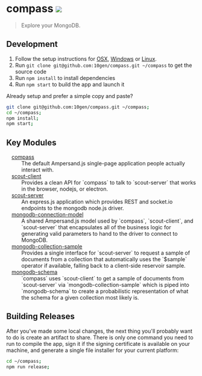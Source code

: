 # compass [![][travis_img]][travis_url]

> Explore your MongoDB.

## Development

1. Follow the setup instructions for [OSX][setup-osx], [Windows][setup-windows] or [Linux][setup-linux].
2. Run `git clone git@github.com:10gen/compass.git ~/compass` to get the source code
3. Run `npm install` to install dependencies
4. Run `npm start` to build the app and launch it

Already setup and prefer a simple copy and paste?

```bash
git clone git@github.com:10gen/compass.git ~/compass;
cd ~/compass;
npm install;
npm start;
```

## Key Modules

<dl>
  <dt><a href="https://magnum.travis-ci.com/10gen/compass"><img src="https://magnum.travis-ci.com/10gen/compass.svg?token=q2zsnxCbboarF6KYRYxM&branch=master" height="10" /></a>&nbsp;<a href="https://github.com/10gen/compass">compass</a> </dt>
  <dd>
    The default Ampersand.js single-page application people actually interact with.
  </dd>
  <dt><a href="https://magnum.travis-ci.com/10gen/scout-client"><img src="https://magnum.travis-ci.com/10gen/scout-client.svg?token=q2zsnxCbboarF6KYRYxM&branch=master" height="10" /></a>&nbsp;<a href="https://github.com/10gen/scout-client">scout-client</a></dt>
  <dd>
    Provides a clean API for `compass` to talk to `scout-server` that works in the browser, nodejs, or electron.
  </dd>
  <dt><a href="https://magnum.travis-ci.com/10gen/scout-server"><img src="https://magnum.travis-ci.com/10gen/scout-server.svg?token=q2zsnxCbboarF6KYRYxM&branch=master" height="10" /></a>&nbsp;<a href="https://github.com/10gen/scout-server">scout-server</a></dt>
  <dd>
    An express.js application which provides REST and socket.io endpoints
    to the mongodb node.js driver.
  </dd>
  <dt><a href="https://travis-ci.org/mongodb-js/connection-model"><img src="https://secure.travis-ci.org/mongodb-js/connection-model.svg?branch=master" height="10" /></a>&nbsp;<a href="https://github.com/mongodb-js/connection-model">mongodb-connection-model</a></dt>
  <dd>
    A shared Ampersand.js model used by `compass`, `scout-client`, and `scout-server` that encapsulates
    all of the business logic for generating valid parameters to hand to the driver to connect to MongoDB.
  </dd>
  <dt><a href="https://travis-ci.org/mongodb-js/collection-sample"><img src="https://secure.travis-ci.org/mongodb-js/collection-sample.svg?branch=master" height="10" /></a>&nbsp;<a href="https://github.com/mongodb-js/collection-sample">mongodb-collection-sample</a></dt>
  <dd>
    Provides a single interface for `scout-server` to request a sample of documents from a collection that automatically uses the `$sample` operator if available, falling back to a client-side reservoir sample.
  </dd>
  <dt><a href="https://travis-ci.org/mongodb-js/mongodb-schema"><img src="https://secure.travis-ci.org/mongodb-js/mongodb-schema.svg?branch=master" height="10" /></a>&nbsp;<a href="https://github.com/mongodb-js/mongodb-schema">mongodb-schema</a></dt>
  <dd>
    `compass` uses `scout-client` to get a sample of documents from `scout-server` via `mongodb-collection-sample` which is piped into `mongodb-schema` to create a probabilistic representation of what the schema for a given collection most likely is.
  </dd>
</dl>


## Building Releases

After you've made some local changes, the next thing you'll probably want to do
is create an artifact to share. There is only one command you need to run to compile the app,
sign it if the signing certificate is available on your machine, and generate a single file
installer for your current platform:

```bash
cd ~/compass;
npm run release;
```

[setup-osx]: https://github.com/mongodb-js/mongodb-js/blob/master/docs/setup.md#osx-setup
[setup-windows]: https://github.com/mongodb-js/mongodb-js/blob/master/docs/setup.md#windows-setup
[setup-linux]: https://github.com/mongodb-js/mongodb-js/blob/master/docs/setup.md#linux-setup
[travis_img]: https://magnum.travis-ci.com/10gen/compass.svg?token=q2zsnxCbboarF6KYRYxM&branch=master
[travis_url]: https://magnum.travis-ci.com/10gen/compass
